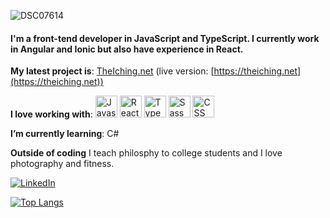 ![DSC07614](https://user-images.githubusercontent.com/76717787/131874760-7d6afce1-11f4-4d3a-a909-4c8d055f2d52.JPG)
#### I'm a front-tend developer in JavaScript and TypeScript. I currently work in Angular and Ionic but also have experience in React.

**My latest project is**: [TheIching.net](https://github.com/jkranak/iching-pwa) (live version: [https://theiching.net](https://theiching.net))

**I love working with**: <img src="https://user-images.githubusercontent.com/76717787/131875961-27c43246-de23-4a5e-abcf-e0ba8e02f85f.png" alt="Javascript" height=35/> <img src="https://user-images.githubusercontent.com/76717787/131876258-663688e8-72ee-49b1-886a-c50e0f40eef5.png" alt="React" height=35/> <img src="https://user-images.githubusercontent.com/76717787/131876940-666e4edf-4555-4849-ae4e-eec389d22456.png" alt="Typescript" height=35/>  <img src="https://user-images.githubusercontent.com/76717787/131877374-1e3c2bc5-e1a7-4f51-9a2a-b3c41970a517.png" alt="Sass" height=35/> <img src="https://user-images.githubusercontent.com/76717787/131877508-9453f6a8-667e-4c88-b82b-84f5af38f39c.png" alt="CSS" height=35/>

**I’m currently learning**: C#

**Outside of coding** I teach philosphy to college students and I love photography and fitness.

[![LinkedIn][linkedin-shield]](https://www.linkedin.com/in/joseph-kranak/)

[![Top Langs](https://github-readme-stats.vercel.app/api/top-langs/?username=jkranak&layout=compact)](https://github.com/jkranak)

[linkedin-shield]: https://img.shields.io/badge/-LinkedIn-black.svg?style=for-the-badge&logo=linkedin&colorB=555

